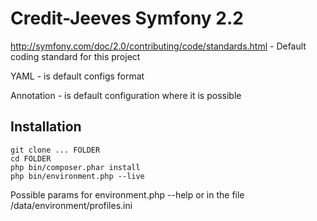 Credit-Jeeves Symfony 2.2
========================

http://symfony.com/doc/2.0/contributing/code/standards.html - Default coding standard for this project

YAML - is default configs format

Annotation - is default configuration where it is possible

Installation
------------

```
git clone ... FOLDER
cd FOLDER
php bin/composer.phar install
php bin/environment.php --live
```

Possible params for environment.php --help or in the file /data/environment/profiles.ini
